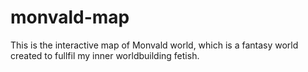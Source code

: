 # monvald-map
This is the interactive map of Monvald world, which is a fantasy world created to fullfil my inner worldbuilding fetish.
